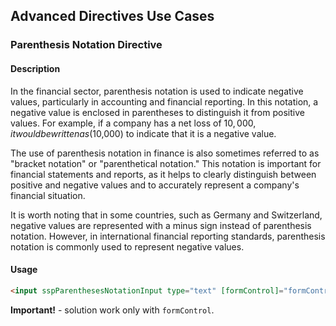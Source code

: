 ## Advanced Directives Use Cases

### Parenthesis Notation Directive

#### Description
In the financial sector, parenthesis notation is used to indicate negative values, particularly in accounting and financial reporting. In this notation, a negative value is enclosed in parentheses to distinguish it from positive values. For example, if a company has a net loss of $10,000, it would be written as ($10,000) to indicate that it is a negative value.

The use of parenthesis notation in finance is also sometimes referred to as "bracket notation" or "parenthetical notation." This notation is important for financial statements and reports, as it helps to clearly distinguish between positive and negative values and to accurately represent a company's financial situation.

It is worth noting that in some countries, such as Germany and Switzerland, negative values are represented with a minus sign instead of parenthesis notation. However, in international financial reporting standards, parenthesis notation is commonly used to represent negative values.

#### Usage

```html
<input sspParenthesesNotationInput type="text" [formControl]="formControl">
```

**Important!** - solution work only with `formControl`.